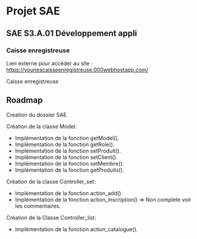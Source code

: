 # Projet SAE

## SAE S3.A.01 Développement appli

### Caisse enregistreuse

Lien externe pour accéder au site : https://younescaisseenregistreuse.000webhostapp.com/

Caisse enregistreuse

## Roadmap

Creation du dossier SAE

Création de la classe Model:
- Implémentation de la fonction getModel().
- Implémentation de la fonction getRole().
- Implémentation de la fonction setProduit().
- Implémentation de la fonction setClient().
- Implémentation de la fonction setMembre().
- Implémentation de la fonction getProduits().

Création de la classe Controller_set:
- Implémentation de la fonction action_add().
- Implémentation de la fonction action_inscription() => Non complete voir les commentaires.

Création de la Classe Controller_list:
- Implémentation de la fonction action_catalogue().
